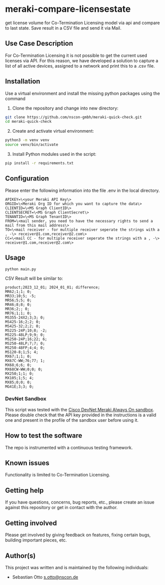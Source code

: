 # meraki-compare-licensestate

get license volume for Co-Termination Licensing model via api and compare to last state. Save result in a CSV file and send it via Mail.
 
## Use Case Description

For Co-Termination Licensing it is not possible to get the current used licenses via API. For this reason, we have developed a solution to capture a list of all active devices, assigned to a network and print this to a .csv file.


## Installation

Use a virtual environment and install the missing python packages using the command

1. Clone the repository and change into new directory:

```bash
git clone https://github.com/nscon-gmbh/meraki-quick-check.git
cd meraki-quick-check
```

2. Create and activate virtual environment:

```bash
python3 -m venv venv
source venv/bin/activate
```

3. Install Python modules used in the script:
 
```bash
pip install -r requirements.txt
```

## Configuration

Please enter the following information into the file .env in the local directory.

```
APIKEY=\<your Meraki API Key\>
ORGID=\<Meraki Org ID for which you want to capture the data\>
CLIENTID=\<MS Graph ClientID\>
CLIENTSECRET=\<MS Graph ClientSecret\>
TENANTID=\<MS Graph TenantID\>
FROM=\<mail sender, you need to have the necessary rights to send a mail from this mail address\>
TO=\<mail receiver - for multiple receiver seperate the strings with a , -\> receiver@1.com,receiver@2.com\>
CC=\<mail CC - for multiple receiver seperate the strings with a , -\> receiver@1.com,receiver@2.com\>
```
## Usage

`python main.py`

CSV Result will be similar to:
```csv
product;2023_12_01; 2024_01_01; difference; 
MR62;1;1; 0;
MR33;10;5; -5;
MR56;5;5; 0;
MR46;8;8; 0;
MR36;2;; 0;
MR76;1;1; 0;
MS355-24X2;3;3; 0;
MS425-16;2;2; 0;
MS425-32;2;2; 0;
MS225-24P;10;8; -2;
MS225-48LP;9;9; 0;
MS250-24P;16;22; 6;
MS250-48LP;7;7; 0;
MS250-48FP;4;4; 0;
MS120-8;1;5; 4;
MX67;1;1; 0;
MX67C-WW;76;77; 1;
MX68;6;6; 0;
MX68CW-WW;0;0; 0;
MX250;1;1; 0;
MX105;1;5; 4;
MX85;0;0; 0;
MG41E;3;3; 0;
```

### DevNet Sandbox

This script was tested with the [Cisco DevNet Meraki Always On sandbox](https://devnetsandbox.cisco.com/DevNet). Please double check that the API key provided in the instructions is a valid one and present in the profile of the sandbox user before using it.

## How to test the software

The repo is instrumented with a continuous testing framework.

## Known issues

Functionality is limited to Co-Termination Licensing.

## Getting help

If you have questions, concerns, bug reports, etc., please create an issue against this repository or get in contact with the author.

## Getting involved

Please get involved by giving feedback on features, fixing certain bugs, building important pieces, etc.

## Author(s)

This project was written and is maintained by the following individuals:

* Sebastian Otto <s.otto@nscon.de>
